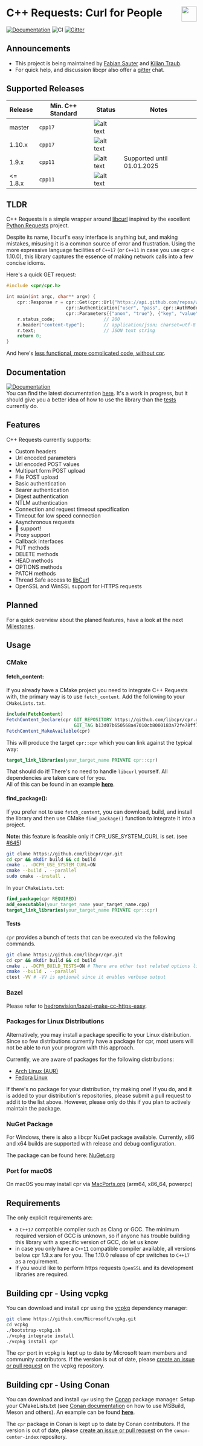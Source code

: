 # C++ Requests: Curl for People <img align="right" height="40" src="http://i.imgur.com/d9Xtyts.png">

[![Documentation](https://img.shields.io/badge/docs-online-informational?style=flat&link=https://docs.libcpr.org/)](https://docs.libcpr.org/)
![CI](https://github.com/libcpr/cpr/workflows/CI/badge.svg)
[![Gitter](https://badges.gitter.im/libcpr/community.svg)](https://gitter.im/libcpr/community?utm_source=badge&utm_medium=badge&utm_campaign=pr-badge)

## Announcements

* This project is being maintained by [Fabian Sauter](https://github.com/com8) and [Kilian Traub](https://github.com/KingKili).
* For quick help, and discussion libcpr also offer a [gitter](https://gitter.im/libcpr/community?utm_source=share-link&utm_medium=link&utm_campaign=share-link) chat.

## Supported Releases
| Release  | Min. C++ Standard | Status | Notes |
|----------|-------------------|--------|-------|
| master   | `cpp17` | ![alt text][preview] | |
| 1.10.x   | `cpp17` | ![alt text][supported] | |
| 1.9.x    | `cpp11` | ![alt text][supported] | Supported until 01.01.2025 |
| <= 1.8.x | `cpp11` | ![alt text][unsupported] | |

[unsupported]: https://img.shields.io/badge/-unsupported-red "unsupported"
[supported]: https://img.shields.io/badge/-supported-green "supported"
[preview]: https://img.shields.io/badge/-preview-orange "preview"

## TLDR

C++ Requests is a simple wrapper around [libcurl](http://curl.haxx.se/libcurl) inspired by the excellent [Python Requests](https://github.com/kennethreitz/requests) project.

Despite its name, libcurl's easy interface is anything but, and making mistakes, misusing it is a common source of error and frustration. Using the more expressive language facilities of `C++17` (or `C++11` in case you use cpr < 1.10.0), this library captures the essence of making network calls into a few concise idioms.

Here's a quick GET request:

```c++
#include <cpr/cpr.h>

int main(int argc, char** argv) {
    cpr::Response r = cpr::Get(cpr::Url{"https://api.github.com/repos/whoshuu/cpr/contributors"},
                      cpr::Authentication{"user", "pass", cpr::AuthMode::BASIC},
                      cpr::Parameters{{"anon", "true"}, {"key", "value"}});
    r.status_code;                  // 200
    r.header["content-type"];       // application/json; charset=utf-8
    r.text;                         // JSON text string
    return 0;
}
```

And here's [less functional, more complicated code, without cpr](https://gist.github.com/whoshuu/2dc858b8730079602044).

## Documentation

[![Documentation](https://img.shields.io/badge/docs-online-informational?style=for-the-badge&link=https://docs.libcpr.org/)](https://docs.libcpr.org/)  
You can find the latest documentation [here](https://docs.libcpr.org/). It's a work in progress, but it should give you a better idea of how to use the library than the [tests](https://github.com/libcpr/cpr/tree/master/test) currently do.

## Features

C++ Requests currently supports:

* Custom headers
* Url encoded parameters
* Url encoded POST values
* Multipart form POST upload
* File POST upload
* Basic authentication
* Bearer authentication
* Digest authentication
* NTLM authentication
* Connection and request timeout specification
* Timeout for low speed connection
* Asynchronous requests
* :cookie: support!
* Proxy support
* Callback interfaces
* PUT methods
* DELETE methods
* HEAD methods
* OPTIONS methods
* PATCH methods
* Thread Safe access to [libCurl](https://curl.haxx.se/libcurl/c/threadsafe.html)
* OpenSSL and WinSSL support for HTTPS requests

## Planned

For a quick overview about the planed features, have a look at the next [Milestones](https://github.com/libcpr/cpr/milestones).

## Usage

### CMake

#### fetch_content:
If you already have a CMake project you need to integrate C++ Requests with, the primary way is to use `fetch_content`.
Add the following to your `CMakeLists.txt`.


```cmake
include(FetchContent)
FetchContent_Declare(cpr GIT_REPOSITORY https://github.com/libcpr/cpr.git
                         GIT_TAG b13d07b650568a47010cb8000183a72fe78ff75a) # Replace with your desired git commit from: https://github.com/libcpr/cpr/releases
FetchContent_MakeAvailable(cpr)
```

This will produce the target `cpr::cpr` which you can link against the typical way:

```cmake
target_link_libraries(your_target_name PRIVATE cpr::cpr)
```

That should do it!
There's no need to handle `libcurl` yourself. All dependencies are taken care of for you.  
All of this can be found in an example [**here**](https://github.com/libcpr/example-cmake-fetch-content).

#### find_package():
If you prefer not to use `fetch_content`, you can download, build, and install the library and then use CMake `find_package()` function to integrate it into a project.

**Note:** this feature is feasible only if CPR_USE_SYSTEM_CURL is set. (see [#645](https://github.com/libcpr/cpr/pull/645))
```Bash
git clone https://github.com/libcpr/cpr.git
cd cpr && mkdir build && cd build
cmake .. -DCPR_USE_SYSTEM_CURL=ON
cmake --build . --parallel
sudo cmake --install .
```
In your `CMakeLists.txt`:
```cmake
find_package(cpr REQUIRED)
add_executable(your_target_name your_target_name.cpp)
target_link_libraries(your_target_name PRIVATE cpr::cpr)
```

#### Tests
`cpr` provides a bunch of tests that can be executed via the following commands.
```Bash
git clone https://github.com/libcpr/cpr.git
cd cpr && mkdir build && cd build
cmake .. -DCPR_BUILD_TESTS=ON # There are other test related options like 'CPR_BUILD_TESTS_SSL' and 'CPR_BUILD_TESTS_PROXY'
cmake --build . --parallel
ctest -VV # -VV is optional since it enables verbose output
```

### Bazel

Please refer to [hedronvision/bazel-make-cc-https-easy](https://github.com/hedronvision/bazel-make-cc-https-easy).

### Packages for Linux Distributions

Alternatively, you may install a package specific to your Linux distribution. Since so few distributions currently have a package for cpr, most users will not be able to run your program with this approach.

Currently, we are aware of packages for the following distributions:

* [Arch Linux (AUR)](https://aur.archlinux.org/packages/cpr)
* [Fedora Linux](https://src.fedoraproject.org/rpms/cpr)

If there's no package for your distribution, try making one! If you do, and it is added to your distribution's repositories, please submit a pull request to add it to the list above. However, please only do this if you plan to actively maintain the package.

### NuGet Package

For Windows, there is also a libcpr NuGet package available. Currently, x86 and x64 builds are supported with release and debug configuration.

The package can be found here: [NuGet.org](https://www.nuget.org/packages/libcpr/)

### Port for macOS

On macOS you may install cpr via [MacPorts.org](https://ports.macports.org/port/cpr) (arm64, x86_64, powerpc)

## Requirements

The only explicit requirements are:

* a `C++17` compatible compiler such as Clang or GCC. The minimum required version of GCC is unknown, so if anyone has trouble building this library with a specific version of GCC, do let us know
* in case you only have a `C++11` compatible compiler available, all versions below cpr 1.9.x are for you. The 1.10.0 release of cpr switches to `C++17` as a requirement.
* If you would like to perform https requests `OpenSSL` and its development libraries are required.

## Building cpr - Using vcpkg

You can download and install cpr using the [vcpkg](https://github.com/Microsoft/vcpkg) dependency manager:
```Bash
git clone https://github.com/Microsoft/vcpkg.git
cd vcpkg
./bootstrap-vcpkg.sh
./vcpkg integrate install
./vcpkg install cpr
```
The `cpr` port in vcpkg is kept up to date by Microsoft team members and community contributors. If the version is out of date, please [create an issue or pull request](https://github.com/Microsoft/vcpkg) on the vcpkg repository.

## Building cpr - Using Conan

You can download and install `cpr` using the [Conan](https://conan.io/) package manager. Setup your CMakeLists.txt (see [Conan documentation](https://docs.conan.io/en/latest/integrations/build_system.html) on how to use MSBuild, Meson and others).
An example can be found [**here**](https://github.com/libcpr/example-cmake-conan).

The `cpr` package in Conan is kept up to date by Conan contributors. If the version is out of date, please [create an issue or pull request](https://github.com/conan-io/conan-center-index) on the `conan-center-index` repository.

